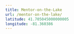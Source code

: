 ```yaml
---
title: Mentor-on-the-Lake
url: /mentor-on-the-lake/
latitude: 41.705045000000005
longitude: -81.360386
---
```

